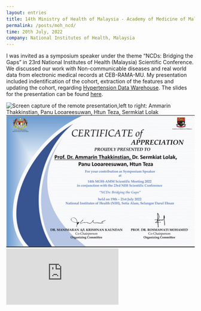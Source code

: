 ```yaml
---
layout: entries
title: 14th Ministry of Health of Malaysia - Academy of Medicine of Malaysia Scientific Meeting 2022
permalink: /posts/moh_ncd/
time: 20th July, 2022
company: National Institutes of Health, Malaysia
---
```


I was invited as a symposium speaker under the theme “NCDs: Bridging the Gaps” in 23rd National Institutes of Health (Malaysia) Scientific Conference. <span /> We discussed our work with Non-communicable diseases and real world data from electronic medical records at CEB-RAMA-MU. My presentation included indentification of the cohort, extraction of the features and updating the cohort, regarding [Hypertension Data Warehouse](https://www.rama.mahidol.ac.th/ceb/CEBdatawarehouse/Data/HT "Hypertension Data Warehouse @ Web"). The slides for the presentation can be found [here](/assets/docs/mohammsc.pdf).

<div id="photos">
	<img src="/assets/photos/moh_ncd-1.jpg" title="Screen capture of the remote presentation,left to right: Ammarin Thakkinstian, Panu Looareesuwan, Htun Teza, Sermkiat Lolak" alt="Screen capture of the remote presentation,left to right: Ammarin Thakkinstian, Panu Looareesuwan, Htun Teza, Sermkiat Lolak"/>
	<img src="/assets/photos/moh_ncd-2.jpg" title="Certificate of Appreciation for contibution as Symposium Speaker" alt="Certificate of Appreciation for contibution as Symposium Speaker"/>
	<iframe src="https://www.youtube.com/embed/44IAklz9oOA" title="YouTube video player" frameborder="0" allow="accelerometer; autoplay; clipboard-write; encrypted-media; gyroscope; picture-in-picture" allowfullscreen></iframe>
</div>

